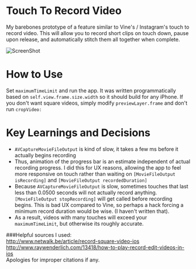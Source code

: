 # Touch To Record Video
My barebones prototype of a feature similar to Vine's / Instagram's touch to record video. This will allow you to record short clips on touch down, pause upon release, and automatically stitch them all together when complete.

![ScreenShot](http://giant.gfycat.com/ApprehensiveSimpleCrossbill.gif)

# How to Use
Set `maximumTimeLimit` and run the app. It was written programmatically based on `self.view.frame.size.width` so it should build for any iPhone. If you don't want square videos, simply modify `previewLayer.frame` and don't run `cropVideo:`

# Key Learnings and Decisions
- `AVCaptureMovieFileOutput` is kind of slow, it takes a few ms before it actually begins recording
- Thus, animation of the progress bar is an estimate independent of actual recording progress. I did this for UX reasons, allowing the app to feel more responsive on touch rather than waiting on `[MovieFileOutput isRecording]` and `[MovieFileOutput recordedDuration]`
- Because `AVCaptureMovieFileOutput` is slow, sometimes touches that last less than 0.0500 seconds will not actually record anything. `[MovieFileOutput stopRecording]` will get called before recording begins. This is bad UX compared to Vine, so perhaps a hack forcing a minimum record duration would be wise. (I haven't written that).
- As a result, videos with many touches will exceed your `maximumTimeLimit`, but otherwise its roughly accurate.

###Helpful sources I used:  
http://www.netwalk.be/article/record-square-video-ios  
http://www.raywenderlich.com/13418/how-to-play-record-edit-videos-in-ios  
Apologies for improper citations if any.
